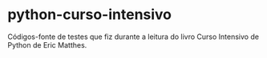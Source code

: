 # python-curso-intensivo
Códigos-fonte de testes que fiz durante a leitura do livro Curso Intensivo de Python de Eric Matthes.
